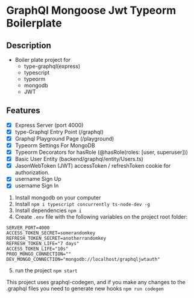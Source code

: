 # GraphQl Mongoose Jwt Typeorm Boilerplate

## Description

- Boiler plate project for
  - type-graphql(express)
  - typescript
  - typeorm
  - mongodb
  - JWT

## Features

- [x] Express Server (port 4000)
- [x] type-Graphql Entry Point (/graphql)
- [x] Graphql Playground Page (/playground)
- [x] Typeorm Settings For MongoDB
- [x] Typeorm Decorators for hasRole (@hasRole(roles: [user, superuser]))
- [x] Basic User Entity (backend/graphql/entity/Users.ts)
- [x] JasonWebToken (JWT) accessToken / refreshToken cookie for authorization.
- [x] username Sign Up
- [x] username Sign In

1. Install mongodb on your computer
2. Install `npm i typescript concurrently ts-node-dev -g`
3. Install dependencies `npm i`
4. Create `.env` file with the following variables on the project root folder:

```
SERVER_PORT=4000
ACCESS_TOKEN_SECRET=somerandomkey
REFRESH_TOKEN_SECRET=anotherrandomkey
REFRESH_TOKEN_LIFE="7 days"
ACCESS_TOKEN_LIFE="10s"
PROD_MONGO_CONNECTION=""
DEV_MONGO_CONNECTION="mongodb://localhost/graphqljwtauth"
```

5. run the project `npm start`

This project uses graphql-codegen, and if you make any changes to the .graphql files you need to generate new hooks `npm run codegen`
